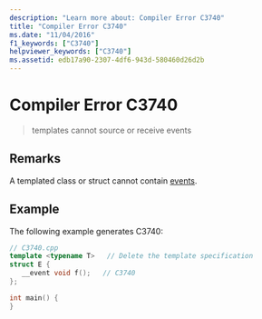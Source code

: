 ```yaml
---
description: "Learn more about: Compiler Error C3740"
title: "Compiler Error C3740"
ms.date: "11/04/2016"
f1_keywords: ["C3740"]
helpviewer_keywords: ["C3740"]
ms.assetid: edb17a90-2307-4df6-943d-580460d26d2b
---
```

# Compiler Error C3740

> templates cannot source or receive events

## Remarks

A templated class or struct cannot contain [events](../../cpp/event-handling.md).

## Example

The following example generates C3740:

```cpp
// C3740.cpp
template <typename T>   // Delete the template specification
struct E {
   __event void f();   // C3740
};

int main() {
}
```
